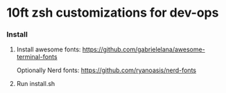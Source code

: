 # 10ft zsh customizations for dev-ops

### Install
1. Install awesome fonts:
    https://github.com/gabrielelana/awesome-terminal-fonts
    
    Optionally Nerd fonts:
    https://github.com/ryanoasis/nerd-fonts

2. Run install.sh


